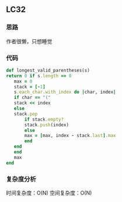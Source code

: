 ## LC32

### 思路

作者很懒，只想睡觉

### 代码

```Ruby
def longest_valid_parentheses(s)
return 0 if s.length == 0
   max = 0
   stack = [-1]
   s.each_char.with_index do |char, index|
   if char == "("
   stack << index
   else
   stack.pop
       if stack.empty?
       stack.push(index)
       else
       max = [max, index - stack.last].max
       end
   end
   end
   max
end


```

### 复杂度分析

时间复杂度：O(N)
空间复杂度：O(N)
